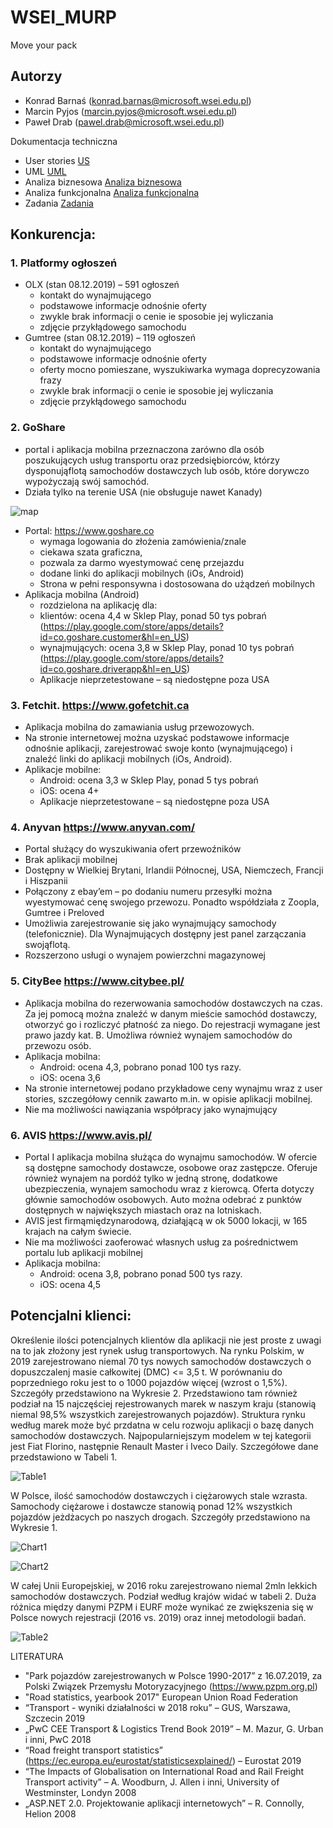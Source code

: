 # WSEI_MURP
Move your pack

## Autorzy

* Konrad Barnaś (konrad.barnas@microsoft.wsei.edu.pl)
* Marcin Pyjos (marcin.pyjos@microsoft.wsei.edu.pl)
* Paweł Drab (pawel.drab@microsoft.wsei.edu.pl)

Dokumentacja techniczna
* User stories [US](/Documentation/User_Stories_Transport_app.yml)
* UML [UML](/Documentation/UML_class_chart.vsdx)
* Analiza biznesowa [Analiza biznesowa](/Documentation/analiza_biznesowa.docx)
* Analiza funkcjonalna [Analiza funkcjonalna](/Documentation/200302_analiza_funkcjonalna.docx)
* Zadania [Zadania](/Documentation/Zadania.docx)

## Konkurencja:
### 1.	Platformy ogłoszeń
  *	OLX (stan 08.12.2019) – 591 ogłoszeń
    -	kontakt do wynajmującego
    -	podstawowe informacje odnośnie oferty
    -	zwykle brak informacji o cenie ie sposobie jej wyliczania
    -	zdjęcie przykłądowego samochodu
  *	Gumtree (stan 08.12.2019) – 119 ogłoszeń
    -	kontakt do wynajmującego
    -	podstawowe informacje odnośnie oferty
    -	oferty mocno pomieszane, wyszukiwarka wymaga doprecyzowania frazy
    -	zwykle brak informacji o cenie ie sposobie jej wyliczania
    -	zdjęcie przykłądowego samochodu
### 2.	GoShare
  *	portal i aplikacja mobilna przeznaczona zarówno dla osób poszukujących usług transportu oraz przedsiębiorców, którzy dysponująflotą samochodów dostawczych lub osób, które dorywczo wypożyczają swój samochód. 
  *	Działa tylko na terenie USA (nie obsługuje nawet Kanady)
  
![map](/Pictures/image1.png)
  
  *	Portal: https://www.goshare.co
    -	wymaga logowania do złożenia zamówienia/znale
    -	ciekawa szata graficzna, 
    -	pozwala za darmo wyestymować cenę przejazdu
    -	dodane linki do aplikacji mobilnych (iOs, Android)
    -	Strona w pełni responsywna i dostosowana do użądzeń mobilnych
  *	Aplikacja mobilna (Android) 
    -	rozdzielona na aplikację dla:
      *	klientów: ocena 4,4 w Sklep Play, ponad 50 tys pobrań (https://play.google.com/store/apps/details?id=co.goshare.customer&hl=en_US)
      *	wynajmujących: ocena 3,8 w Sklep Play, ponad 10 tys pobrań (https://play.google.com/store/apps/details?id=co.goshare.driverapp&hl=en_US)
    -	Aplikacje nieprzetestowane – są niedostępne poza USA
### 3.	Fetchit. https://www.gofetchit.ca
  *	Aplikacja mobilna do zamawiania usług przewozowych. 
  *	Na stronie internetowej można uzyskać podstawowe informacje odnośnie aplikacji, zarejestrować swoje konto (wynajmującego) i znaleźć linki do aplikacji mobilnych (iOs, Android).
  *	Aplikacje mobilne:
    -	Android: ocena 3,3 w Sklep Play, ponad 5 tys pobrań
    -	iOS: ocena 4+
    -	Aplikacje nieprzetestowane – są niedostępne poza USA
### 4.	Anyvan https://www.anyvan.com/
  *	Portal służący do wyszukiwania ofert przewoźników
  *	Brak aplikacji mobilnej
  *	Dostępny w Wielkiej Brytani, Irlandii Północnej, USA, Niemczech, Francji i Hiszpanii 
  *	Połączony z ebay’em – po dodaniu numeru przesyłki można wyestymować cenę swojego przewozu. Ponadto współdziała z Zoopla, Gumtree i Preloved
  *	Umożliwia zarejestrowanie się jako wynajmujący samochody (telefonicznie). Dla Wynajmujących dostępny jest panel zarzączania swojąflotą. 
  *	Rozszerzono usługi o wynajem powierzchni magazynowej
### 5.	CityBee https://www.citybee.pl/
  *	Aplikacja mobilna do rezerwowania samochodów dostawczych na czas. Za jej pomocą można znaleźć w danym mieście samochód dostawczy, otworzyć go i rozliczyć płatność za niego. Do rejestracji wymagane jest prawo jazdy kat. B. Umożliwa również wynajem samochodów do przewozu osób.
  *	Aplikacja mobilna:
    -	Android: ocena 4,3, pobrano ponad 100 tys razy. 
    -	iOS: ocena 3,6
  *	Na stronie internetowej podano przykładowe ceny wynajmu wraz z user stories, szczegółowy cennik zawarto m.in. w opisie aplikacji mobilnej. 
  *	Nie ma możliwości nawiązania współpracy jako wynajmujący
### 6.	AVIS https://www.avis.pl/
  *	Portal I aplikacja mobilna służąca do wynajmu samochodów. W ofercie są dostępne samochody dostawcze, osobowe oraz zastępcze. Oferuje również wynajem na pordóż tylko w jedną stronę, dodatkowe ubezpieczenia, wynajem samochodu wraz z kierowcą. Oferta dotyczy głównie samochodów osobowych. Auto można odebrać z punktów dostępnych w największych miastach oraz na lotniskach. 
  *	AVIS jest firmąmiędzynarodową, działąjącą w ok 5000 lokacji, w 165 krajach na całym świecie. 
  *	Nie ma możliwości zaoferować własnych usług za pośrednictwem portalu lub aplikacji mobilnej
  *	Aplikacja mobilna:
    -	Android: ocena 3,8, pobrano ponad 500 tys razy. 
    -	iOS: ocena 4,5

## Potencjalni klienci:

Określenie ilości potencjalnych klientów dla aplikacji nie jest proste z uwagi na to jak złożony jest rynek usług transportowych. Na rynku Polskim, w 2019  zarejestrowano niemal 70 tys nowych samochodów dostawczych o dopuszczalenj masie całkowitej (DMC) <= 3,5 t. W porównaniu do poprzedniego roku jest to o 1000 pojazdów więcej (wzrost o 1,5%). Szczegóły przedstawiono na Wykresie 2. Przedstawiono tam również podział na 15 najczęściej rejestrowanych marek w naszym kraju (stanowią niemal 98,5% wszystkich zarejestrowanych pojazdów). Struktura rynku według marek może być przdatna w celu rozwoju aplikacji o bazę danych samochodów dostawczych.
Najpopularniejszym modelem w tej kategorii jest Fiat Florino, następnie Renault Master i Iveco Daily. Szczegółowe dane przedstawiono w Tabeli 1.

![Table1](/Pictures/table1.png)

W Polsce, ilość samochodów dostawczych i ciężarowych stale wzrasta. Samochody ciężarowe i dostawcze stanowią ponad 12% wszystkich pojazdów jeżdżacych po naszych drogach. Szczegóły przedstawiono na Wykresie 1.  

![Chart1](/Pictures/chart1.png)
 
![Chart2](/Pictures/chart2.png)
 
W całej Unii Europejskiej, w 2016 roku zarejestrowano niemal 2mln lekkich samochodów dostawczych. Podział według krajów widać w tabeli 2. Duża różnica między danymi PZPM i EURF może wynikać ze zwiększenia się w Polsce nowych rejestracji (2016 vs. 2019) oraz innej metodologii badań. 

 
![Table2](/Pictures/table2.png)

LITERATURA
* "Park pojazdów zarejestrowanych w Polsce 1990-2017” z 16.07.2019, za Polski Związek Przemysłu Motoryzacyjnego (https://www.pzpm.org.pl)
* "Road statistics, yearbook 2017" European Union Road Federation
* “Transport - wyniki działalności w 2018 roku” – GUS, Warszawa, Szczecin 2019
* „PwC CEE Transport & Logistics Trend Book 2019” – M. Mazur, G. Urban i inni, PwC 2018
* “Road freight transport statistics” (https://ec.europa.eu/eurostat/statisticsexplained/) – Eurostat 2019
* “The Impacts of Globalisation on International Road and Rail Freight Transport activity” – A. Woodburn, J. Allen i inni, University of Westminster, Londyn 2008
* „ASP.NET 2.0. Projektowanie aplikacji internetowych” – R. Connolly, Helion 2008

